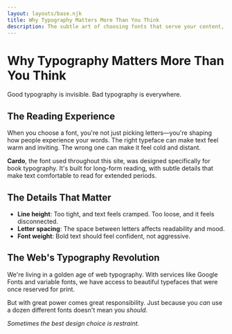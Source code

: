 ```yaml
---
layout: layouts/base.njk
title: Why Typography Matters More Than You Think
description: The subtle art of choosing fonts that serve your content, not distract from it.
---
```


# Why Typography Matters More Than You Think

Good typography is invisible. Bad typography is everywhere.

## The Reading Experience

When you choose a font, you're not just picking letters—you're shaping how people experience your words. The right typeface can make text feel warm and inviting. The wrong one can make it feel cold and distant.

**Cardo**, the font used throughout this site, was designed specifically for book typography. It's built for long-form reading, with subtle details that make text comfortable to read for extended periods.

## The Details That Matter

- **Line height**: Too tight, and text feels cramped. Too loose, and it feels disconnected.
- **Letter spacing**: The space between letters affects readability and mood.
- **Font weight**: Bold text should feel confident, not aggressive.

## The Web's Typography Revolution

We're living in a golden age of web typography. With services like Google Fonts and variable fonts, we have access to beautiful typefaces that were once reserved for print.

But with great power comes great responsibility. Just because you *can* use a dozen different fonts doesn't mean you *should*.

*Sometimes the best design choice is restraint.*

